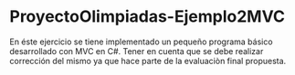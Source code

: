 # ProyectoOlimpiadas-Ejemplo2MVC
En éste ejercicio se tiene implementado un pequeño programa básico desarrollado con MVC en C#. Tener en cuenta que se debe realizar corrección del mismo ya que hace parte de la evaluaciòn final propuesta.

